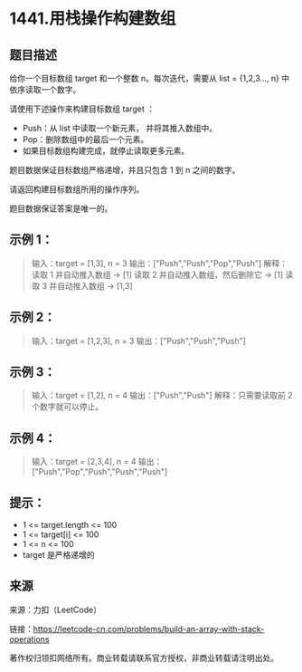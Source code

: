 # 1441.用栈操作构建数组

## 题目描述
给你一个目标数组 target 和一个整数 n。每次迭代，需要从  list = {1,2,3..., n} 中依序读取一个数字。

请使用下述操作来构建目标数组 target ：
- Push：从 list 中读取一个新元素， 并将其推入数组中。
- Pop：删除数组中的最后一个元素。
- 如果目标数组构建完成，就停止读取更多元素。

题目数据保证目标数组严格递增，并且只包含 1 到 n 之间的数字。

请返回构建目标数组所用的操作序列。

题目数据保证答案是唯一的。

 

## 示例 1：

> 输入：target = [1,3], n = 3
> 输出：["Push","Push","Pop","Push"]
> 解释： 
> 读取 1 并自动推入数组 -> [1]
> 读取 2 并自动推入数组，然后删除它 -> [1]
> 读取 3 并自动推入数组 -> [1,3]

## 示例 2：

> 输入：target = [1,2,3], n = 3
> 输出：["Push","Push","Push"]

## 示例 3：

> 输入：target = [1,2], n = 4
> 输出：["Push","Push"]
> 解释：只需要读取前 2 个数字就可以停止。

## 示例 4：

> 输入：target = [2,3,4], n = 4
> 输出：["Push","Pop","Push","Push","Push"]

 

## 提示：
- 1 <= target.length <= 100
- 1 <= target[i] <= 100
- 1 <= n <= 100
- target 是严格递增的

## 来源
来源：力扣（LeetCode）

链接：https://leetcode-cn.com/problems/build-an-array-with-stack-operations

著作权归领扣网络所有。商业转载请联系官方授权，非商业转载请注明出处。